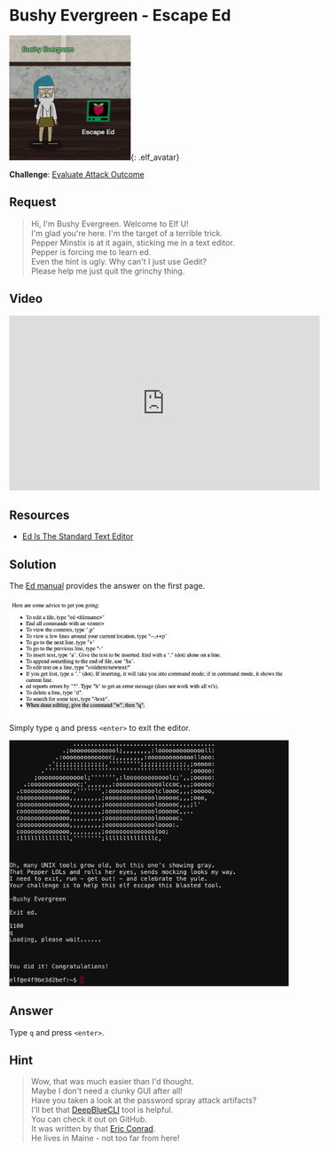 # Bushy Evergreen - Escape Ed
![Bushy Evergreen](../img/hints/h3/bushy_evergreen.png){: .elf_avatar}

**Challenge**: [Evaluate Attack Outcome](../challenges/c3.md)

## Request
> Hi, I'm Bushy Evergreen. Welcome to Elf U!  
> I'm glad you're here. I'm the target of a terrible trick.  
> Pepper Minstix is at it again, sticking me in a text editor.  
> Pepper is forcing me to learn ed.  
> Even the hint is ugly. Why can't I just use Gedit?  
> Please help me just quit the grinchy thing.  

## Video
<div class="video-wrapper">
<iframe width="560" height="315" src="https://www.youtube.com/embed/qKo2HZOZzZ4" frameborder="0" allow="accelerometer; autoplay; encrypted-media; gyroscope; picture-in-picture" allowfullscreen></iframe>
</div>

## Resources
- [Ed Is The Standard Text Editor](http://cs.wellesley.edu/~cs249/Resources/ed_is_the_standard_text_editor.html) 

## Solution
The [Ed manual](http://cs.wellesley.edu/~cs249/Resources/ed_is_the_standard_text_editor.html) provides the answer on the first page.

![Ed Manual](../img/hints/h3/ed_manual.png)

Simply type `q` and press `<enter>` to exit the editor.

![Terminal](../img/hints/h3/h3_terminal1.png)

## Answer
Type `q` and press `<enter>`.

## Hint
> Wow, that was much easier than I'd thought.  
> Maybe I don't need a clunky GUI after all!  
> Have you taken a look at the password spray attack artifacts?  
> I'll bet that [DeepBlueCLI](https://github.com/sans-blue-team/DeepBlueCLI) tool is helpful.  
> You can check it out on GitHub.  
> It was written by that [Eric Conrad](https://www.ericconrad.com/2016/09/deepbluecli-powershell-module-for-hunt.html).  
> He lives in Maine - not too far from here!  
